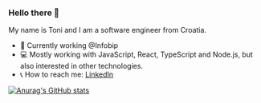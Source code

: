 ### Hello there 👋

My name is Toni and I am a software engineer from Croatia. 

- 🔨 Currently working @Infobip
- 💻 Mostly working with JavaScript, React, TypeScript and Node.js, but also interested in other technologies.
- 📞 How to reach me: [LinkedIn](https://www.linkedin.com/in/toni-margan/)

[![Anurag's GitHub stats](https://github-readme-stats.vercel.app/api?username=tonimrga)](https://github.com/anuraghazra/github-readme-stats)
